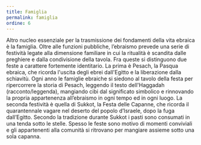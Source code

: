 ```yaml
---
title: Famiglia
permalink: famiglia
ordine: 6
---
```

Altro nucleo essenziale per la trasmissione dei fondamenti della vita ebraica è la famiglia.
Oltre alle funzioni pubbliche, l’ebraismo prevede una serie di festività legate alla dimensione familiare in cui la ritualità è scandita dalle preghiere e dalla
condivisione della tavola. Fra queste si distinguono due feste a carattere fortemente identitario. La prima è Pesach, la Pasqua ebraica, che ricorda l'uscita
degli ebrei dall'Egitto e la liberazione dalla schiavitù. Ogni anno le famiglie ebraiche si siedono al tavolo della festa per ripercorrere la storia di Pesach, leggendo il testo dell'Haggadah (racconto/leggenda), mangiando cibi dal significato simbolico e rinnovando la propria appartenenza all’ebraismo in ogni tempo
ed in ogni luogo.
La seconda festività è quella di Sukkot, la Festa delle Capanne, che ricorda il quarantennale vagare nel deserto del popolo d’Israele, dopo la fuga dall’Egitto.
Secondo la tradizione durante Sukkot i pasti sono consumati in una tenda sotto le stelle. Spesso le feste sono motivo di momenti conviviali e gli appartenenti
alla comunità si ritrovano per mangiare assieme sotto una sola capanna.